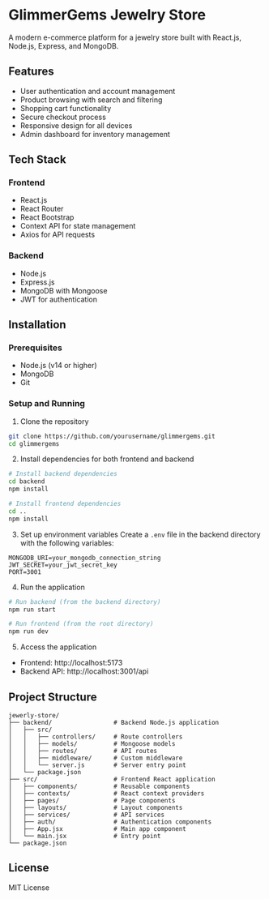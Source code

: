 # GlimmerGems Jewelry Store

A modern e-commerce platform for a jewelry store built with React.js, Node.js, Express, and MongoDB.

## Features

- User authentication and account management
- Product browsing with search and filtering
- Shopping cart functionality
- Secure checkout process
- Responsive design for all devices
- Admin dashboard for inventory management

## Tech Stack

### Frontend
- React.js
- React Router
- React Bootstrap
- Context API for state management
- Axios for API requests

### Backend
- Node.js
- Express.js
- MongoDB with Mongoose
- JWT for authentication

## Installation

### Prerequisites
- Node.js (v14 or higher)
- MongoDB
- Git

### Setup and Running

1. Clone the repository
```bash
git clone https://github.com/yourusername/glimmergems.git
cd glimmergems
```

2. Install dependencies for both frontend and backend
```bash
# Install backend dependencies
cd backend
npm install

# Install frontend dependencies
cd ..
npm install
```

3. Set up environment variables
Create a `.env` file in the backend directory with the following variables:
```
MONGODB_URI=your_mongodb_connection_string
JWT_SECRET=your_jwt_secret_key
PORT=3001
```

4. Run the application
```bash
# Run backend (from the backend directory)
npm run start

# Run frontend (from the root directory)
npm run dev
```

5. Access the application
- Frontend: http://localhost:5173
- Backend API: http://localhost:3001/api

## Project Structure

```
jewerly-store/
├── backend/                 # Backend Node.js application
│   ├── src/
│   │   ├── controllers/     # Route controllers
│   │   ├── models/          # Mongoose models
│   │   ├── routes/          # API routes
│   │   ├── middleware/      # Custom middleware
│   │   └── server.js        # Server entry point
│   └── package.json
├── src/                     # Frontend React application
│   ├── components/          # Reusable components
│   ├── contexts/            # React context providers
│   ├── pages/               # Page components
│   ├── layouts/             # Layout components
│   ├── services/            # API services
│   ├── auth/                # Authentication components
│   ├── App.jsx              # Main app component
│   └── main.jsx             # Entry point
└── package.json
```

## License

MIT License
